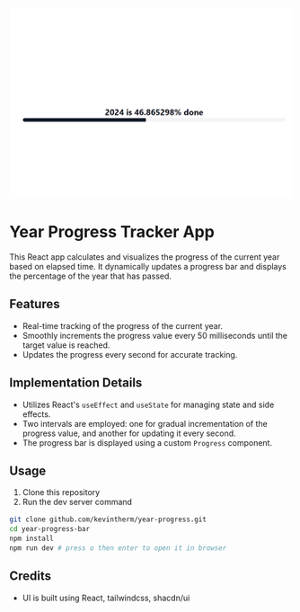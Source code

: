 ![Cart Feature](Screenshot%202024-06-20%20123858.png)

# Year Progress Tracker App

This React app calculates and visualizes the progress of the current year based on elapsed time. It dynamically updates a progress bar and displays the percentage of the year that has passed.

## Features

- Real-time tracking of the progress of the current year.
- Smoothly increments the progress value every 50 milliseconds until the target value is reached.
- Updates the progress every second for accurate tracking.

## Implementation Details

- Utilizes React's `useEffect` and `useState` for managing state and side effects.
- Two intervals are employed: one for gradual incrementation of the progress value, and another for updating it every second.
- The progress bar is displayed using a custom `Progress` component.

## Usage
1. Clone this repository
2. Run the dev server command
```bash
git clone github.com/kevintherm/year-progress.git
cd year-progress-bar
npm install
npm run dev # press o then enter to open it in browser
```

## Credits
- UI is built using React, tailwindcss, shacdn/ui
